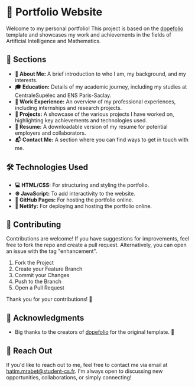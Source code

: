 # 💼 Portfolio Website

Welcome to my personal portfolio! This project is based on the [dopefolio](https://github.com/rammcodes/Dopefolio) template and showcases my work and achievements in the fields of Artificial Intelligence and Mathematics.

## 📑 Sections

- **👤 About Me:** A brief introduction to who I am, my background, and my interests.
- **🎓 Education:** Details of my academic journey, including my studies at CentraleSupélec and ENS Paris-Saclay.
- **💼 Work Experience:** An overview of my professional experiences, including internships and research projects.
- **🚀 Projects:** A showcase of the various projects I have worked on, highlighting key achievements and technologies used.
- **📄 Resume:** A downloadable version of my resume for potential employers and collaborators.
- **📬 Contact Me:** A section where you can find ways to get in touch with me.

## 🛠️ Technologies Used

- **💻 HTML/CSS:** For structuring and styling the portfolio.
- **⚙️ JavaScript:** To add interactivity to the website.
- **🔗 GitHub Pages:** For hosting the portfolio online.
- **🚀 Netlify:** For deploying and hosting the portfolio online.

## 🤝 Contributing

Contributions are welcome! If you have suggestions for improvements, feel free to fork the repo and create a pull request. Alternatively, you can open an issue with the tag "enhancement". 

1. Fork the Project
2. Create your Feature Branch 
3. Commit your Changes 
4. Push to the Branch
5. Open a Pull Request

Thank you for your contributions! 🙌


## 🙏 Acknowledgments

- Big thanks to the creators of [dopefolio](https://github.com/rammcodes/Dopefolio) for the original template. 🎨


## 📧 Reach Out

If you'd like to reach out to me, feel free to contact me via email at [hatim.mrabet@student-cs.fr](mailto:hatim.mrabet@student-cs.fr). I'm always open to discussing new opportunities, collaborations, or simply connecting!




